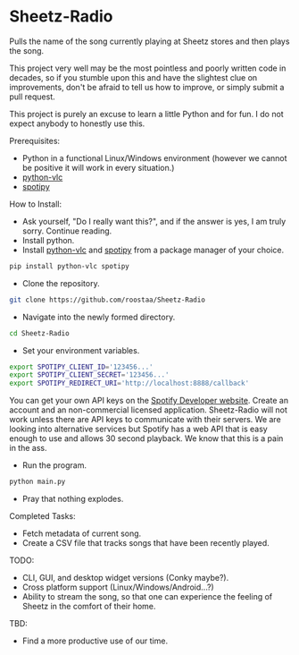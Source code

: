 # Sheetz-Radio
Pulls the name of the song currently playing at Sheetz stores and then plays the song.

This project very well may be the most pointless and poorly written code in decades, so if you stumble upon this and have the slightest clue on improvements, don't be afraid to tell us how to improve, or simply submit a pull request.

This project is purely an excuse to learn a little Python and for fun. I do not expect anybody to honestly use this.

Prerequisites:
- Python in a functional Linux/Windows environment (however we cannot be positive it will work in every situation.)
- [python-vlc](https://github.com/oaubert/python-vlc)
- [spotipy](https://github.com/plamere/spotipy)

How to Install:
- Ask yourself, "Do I really want this?", and if the answer is yes, I am truly sorry. Continue reading.
- Install python.
- Install [python-vlc](https://github.com/oaubert/python-vlc) and [spotipy](https://github.com/plamere/spotipy) from a package manager of your choice.
```bash
pip install python-vlc spotipy
```
- Clone the repository.
```bash
git clone https://github.com/roostaa/Sheetz-Radio
```
- Navigate into the newly formed directory.
```bash
cd Sheetz-Radio
```
- Set your environment variables.
```bash
export SPOTIPY_CLIENT_ID='123456...'
export SPOTIPY_CLIENT_SECRET='123456...'
export SPOTIPY_REDIRECT_URI='http://localhost:8888/callback'
```
You can get your own API keys on the [Spotify Developer website](https://beta.developer.spotify.com/). Create an account and an non-commercial licensed application. Sheetz-Radio will not work unless there are API keys to communicate with their servers. We are looking into alternative services but Spotify has a web API that is easy enough to use and allows 30 second playback. We know that this is a pain in the ass.

- Run the program.
```bash
python main.py
```

- Pray that nothing explodes.

Completed Tasks:
- Fetch metadata of current song.
- Create a CSV file that tracks songs that have been recently played.

TODO:
- CLI, GUI, and desktop widget versions (Conky maybe?).
- Cross platform support (Linux/Windows/Android...?)
- Ability to stream the song, so that one can experience the feeling of Sheetz in the comfort of their home.

TBD:
- Find a more productive use of our time.
